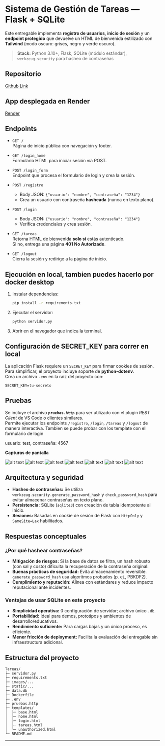 # Sistema de Gestión de Tareas — Flask + SQLite

Este entregable implementa **registro de usuarios**, **inicio de sesión** y un **endpoint protegido** que devuelve un HTML de bienvenida estilizado con **Tailwind** (modo oscuro: grises, negro y verde oscuro).

> **Stack:** Python 3.10+, Flask, SQLite (módulo estándar), `werkzeug.security` para hasheo de contraseñas

## Repositorio

[Github Link](https://github.com/mgalim/tareas-python)

## App desplegada en Render

[Render](https://tareas-python.onrender.com/)

## Endpoints

- `GET /`  
  Página de inicio pública con navegación y footer.

- `GET /login_home`  
  Formulario HTML para iniciar sesión vía POST.

- `POST /login_form`  
  Endpoint que procesa el formulario de login y crea la sesión.

- `POST /registro`

  - Body JSON: `{"usuario": "nombre", "contraseña": "1234"}`
  - Crea un usuario con contraseña **hasheada** (nunca en texto plano).

- `POST /login`

  - Body JSON: `{"usuario": "nombre", "contraseña": "1234"}`
  - Verifica credenciales y crea sesión.

- `GET /tareas`  
  Retorna HTML de bienvenida **solo si** estás autenticado.  
  Si no, entrega una página **401 No Autorizado**.

- `GET /logout`  
  Cierra la sesión y redirige a la página de inicio.

## Ejecución en local, tambien puedes hacerlo por docker desktop

1. Instalar dependencias:
   ```bash
   pip install -r requirements.txt
   ```
2. Ejecutar el servidor:
   ```bash
   python servidor.py
   ```
3. Abrir en el navegador que indica la terminal.

## Configuración de SECRET_KEY para correr en local

La aplicación Flask requiere un `SECRET_KEY` para firmar cookies de sesión.  
Para simplificar, el proyecto incluye soporte de **python-dotenv**.  
Crea un archivo `.env` en la raíz del proyecto con:

```
SECRET_KEY=tu-secreto
```

## Pruebas

Se incluye el archivo **`pruebas.http`** para ser utilizado con el plugin _REST Client_
de VS Code o clientes similares.  
Permite ejecutar los endpoints `/registro`, `/login`, `/tareas` y `/logout` de manera interactiva.
Tambien se puede probar con los template con el formulario de login

usuario: test,
contraseña: 4567

**Capturas de pantalla**

![alt text](images/home.png)
![alt text](images/login.png)
![alt text](images/prohibido.png)
![alt text](images/logueado.png)
![alt text](images/registro.png)
![alt text](images/yaexiste.png)
![alt text](images/running.png)

## Arquitectura y seguridad

- **Hasheo de contraseñas:** Se utiliza `werkzeug.security.generate_password_hash` y `check_password_hash` para evitar almacenar contraseñas en texto plano.
- **Persistencia:** SQLite (`sqlite3`) con creación de tabla idempotente al inicio.
- **Sesiones:** Basadas en cookie de sesión de Flask con `HttpOnly` y `SameSite=Lax` habilitados.

## Respuestas conceptuales

### ¿Por qué hashear contraseñas?

- **Mitigación de riesgos:** Si la base de datos se filtra, un hash robusto (con sal y costo) dificulta la recuperación de la contraseña original.
- **Buenas prácticas de seguridad:** Evita almacenamiento reversible. `generate_password_hash` usa algoritmos probados (p. ej., PBKDF2).
- **Cumplimiento y reputación:** Alinea con estándares y reduce impacto reputacional ante incidentes.

### Ventajas de usar SQLite en este proyecto

- **Simplicidad operativa:** 0 configuración de servidor; archivo único `.db`.
- **Portabilidad:** Ideal para demos, prototipos y ambientes de desarrollo/educativos.
- **Rendimiento suficiente:** Para cargas bajas y un único proceso, es eficiente.
- **Menor fricción de deployment:** Facilita la evaluación del entregable sin infraestructura adicional.

## Estructura del proyecto

```
Tareas/
├─ servidor.py
├─ requirements.txt
├─ images/...
├─ static/...
├─ data.db
├─ Dockerfile
├─ .env
├─ pruebas.http
├─ templates/
│  ├─ base.html
│  ├─ home.html
│  ├─ login.html
│  ├─ tareas.html
│  └─ unauthorized.html
└─ README.md
```

---
